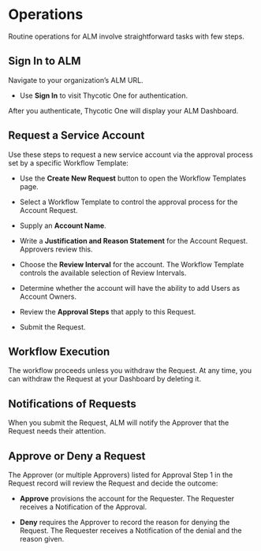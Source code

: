 ﻿[title]: # (Operations)
[tags]: # (Account Lifecycle Manager,ALM,Active Directory,)
[priority]: # (5500)

# Operations

Routine operations for ALM involve straightforward tasks with few steps.

## Sign In to ALM

Navigate to your organization’s ALM URL.

* Use **Sign In** to visit Thycotic One for authentication.

After you authenticate, Thycotic One will display your ALM Dashboard.

## Request a Service Account

Use these steps to request a new service account via the approval process set by a specific Workflow Template:

* Use the **Create New Request** button to open the Workflow Templates page.

* Select a Workflow Template to control the approval process for the Account Request.

* Supply an **Account Name**.

* Write a **Justification and Reason Statement** for the Account Request. Approvers review this.

* Choose the **Review Interval** for the account. The Workflow Template controls the available selection of Review Intervals.

* Determine whether the account will have the ability to add Users as Account Owners.

* Review the **Approval Steps** that apply to this Request.

* Submit the Request.

## Workflow Execution

The workflow proceeds unless you withdraw the Request. At any time, you can withdraw the Request at your Dashboard by deleting it.

## Notifications of Requests

When you submit the Request, ALM will notify the Approver that the Request needs their attention.

## Approve or Deny a Request

The Approver (or multiple Approvers) listed for Approval Step 1 in the Request record will review the Request and decide the outcome:

* **Approve** provisions the account for the Requester. The Requester receives a Notification of the Approval.

* **Deny** requires the Approver to record the reason for denying the Request. The Requester receives a Notification of the denial and the reason given.



  

  
